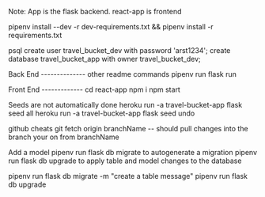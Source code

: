 Note: App is the flask backend. react-app is frontend

pipenv install --dev -r dev-requirements.txt && pipenv install -r requirements.txt

psql
create user travel_bucket_dev with password 'arst1234';
create database travel_bucket_app with owner travel_bucket_dev;

Back End --------------
other readme commands
pipenv run flask run

Front End -------------
cd react-app
npm i
npm start


Seeds are not automatically done
heroku run -a travel-bucket-app flask seed all
heroku run -a travel-bucket-app flask seed undo


github cheats
git fetch origin branchName  -- should pull changes into the branch your on from branchName


Add a model
pipenv run flask db migrate     to autogenerate a migration
pipenv run flask db upgrade     to apply table and model changes to the database


pipenv run flask db migrate -m "create a table message"
pipenv run flask db upgrade


<!-- possibly try
created_at = db.Column(db.DateTime(), default=datetime.utcnow, nullable=False)

Dont run alembic directly:
<!-- pipenv run alembic revision -m "the message about the revision" -->